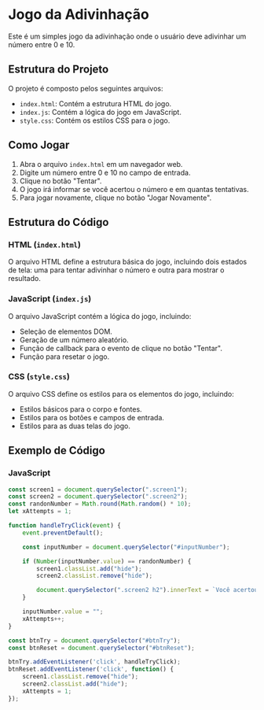 # Jogo da Adivinhação

Este é um simples jogo da adivinhação onde o usuário deve adivinhar um número entre 0 e 10.

## Estrutura do Projeto

O projeto é composto pelos seguintes arquivos:

- `index.html`: Contém a estrutura HTML do jogo.
- `index.js`: Contém a lógica do jogo em JavaScript.
- `style.css`: Contém os estilos CSS para o jogo.

## Como Jogar

1. Abra o arquivo `index.html` em um navegador web.
2. Digite um número entre 0 e 10 no campo de entrada.
3. Clique no botão "Tentar".
4. O jogo irá informar se você acertou o número e em quantas tentativas.
5. Para jogar novamente, clique no botão "Jogar Novamente".

## Estrutura do Código

### HTML (`index.html`)

O arquivo HTML define a estrutura básica do jogo, incluindo dois estados de tela: uma para tentar adivinhar o número e outra para mostrar o resultado.

### JavaScript (`index.js`)

O arquivo JavaScript contém a lógica do jogo, incluindo:

- Seleção de elementos DOM.
- Geração de um número aleatório.
- Função de callback para o evento de clique no botão "Tentar".
- Função para resetar o jogo.

### CSS (`style.css`)

O arquivo CSS define os estilos para os elementos do jogo, incluindo:

- Estilos básicos para o corpo e fontes.
- Estilos para os botões e campos de entrada.
- Estilos para as duas telas do jogo.

## Exemplo de Código

### JavaScript

```javascript
const screen1 = document.querySelector(".screen1");
const screen2 = document.querySelector(".screen2");
const randonNumber = Math.round(Math.random() * 10);
let xAttempts = 1;

function handleTryClick(event) {
    event.preventDefault();

    const inputNumber = document.querySelector("#inputNumber");

    if (Number(inputNumber.value) == randonNumber) {
        screen1.classList.add("hide");
        screen2.classList.remove("hide");

        document.querySelector(".screen2 h2").innerText = `Você acertou em ${xAttempts} tentativas`;
    }

    inputNumber.value = "";
    xAttempts++;
}

const btnTry = document.querySelector("#btnTry");
const btnReset = document.querySelector("#btnReset");

btnTry.addEventListener('click', handleTryClick);
btnReset.addEventListener('click', function() {
    screen1.classList.remove("hide");
    screen2.classList.add("hide");
    xAttempts = 1;
});
